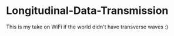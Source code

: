 # Longitudinal-Data-Transmission
This is my take on WiFi if the world didn't have transverse waves :)
